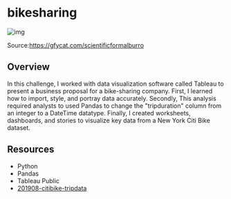 # bikesharing

![img](https://github.com/Edgarhv/bikesharing/blob/cd71ab9199f29101d35247e22f3c5521309aabf1/ScientificFormalBurro-mobile.gif)

Source:https://gfycat.com/scientificformalburro

## Overview
In this challenge, I worked with data visualization software called Tableau to present a business proposal for a bike-sharing company. First, I learned how to import, style, and portray data accurately. Secondly, This analysis required analysts to used Pandas to change the "tripduration" column from an integer to a DateTime datatype. Finally, I created worksheets, dashboards, and stories to visualize key data from a New York Citi Bike dataset.


## Resources
- Python 
- Pandas
- Tableau Public
- [201908-citibike-tripdata](https://s3.amazonaws.com/tripdata/index.html)

